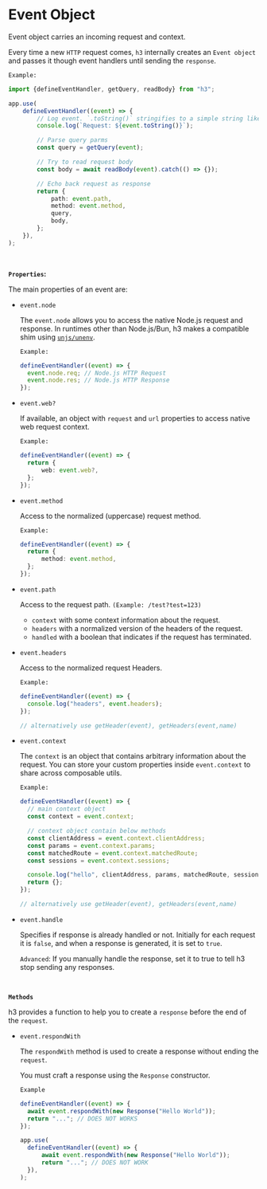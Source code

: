 # Event Object

Event object carries an incoming request and context.

Every time a new `HTTP` request comes, `h3` internally creates an `Event object` and passes it though event handlers until sending the `response`.

`Example:`

```ts
import {defineEventHandler, getQuery, readBody} from "h3";

app.use(
	defineEventHandler((event) => {
		// Log event. `.toString()` stringifies to a simple string like `[GET] /<path>`
		console.log(`Request: ${event.toString()}`);

		// Parse query parms
		const query = getQuery(event);

		// Try to read request body
		const body = await readBody(event).catch(() => {});

		// Echo back request as response
		return {
			path: event.path,
			method: event.method,
			query,
			body,
		};
	}),
);
```

<br />

**`Properties`:**

The main properties of an event are:

- `event.node`

  The `event.node` allows you to access the native Node.js request and response. In runtimes other than Node.js/Bun, h3 makes a compatible shim using [`unjs/unenv`](https://github.com/unjs/unenv).

  `Example:`

  ```ts
  defineEventHandler((event) => {
  	event.node.req; // Node.js HTTP Request
  	event.node.res; // Node.js HTTP Response
  });
  ```

- `event.web?`

  If available, an object with `request` and `url` properties to access native web request context.

  `Example:`

  ```ts
  defineEventHandler((event) => {
  	return {
  		web: event.web?,
  	};
  });
  ```

- `event.method`

  Access to the normalized (uppercase) request method.

  `Example:`

  ```ts
  defineEventHandler((event) => {
  	return {
  		method: event.method,
  	};
  });
  ```

- `event.path`

  Access to the request path. `(Example: /test?test=123)`

  - `context` with some context information about the request.
  - `headers` with a normalized version of the headers of the request.
  - `handled` with a boolean that indicates if the request has terminated.

- `event.headers`

  Access to the normalized request Headers.

  `Example:`

  ```ts
  defineEventHandler((event) => {
  	console.log("headers", event.headers);
  });

  // alternatively use getHeader(event), getHeaders(event,name)
  ```

- `event.context`

  The `context` is an object that contains arbitrary information about the request. You can store your custom properties inside `event.context` to share across composable utils.

  `Example:`

  ```ts
  defineEventHandler((event) => {
  	// main context object
  	const context = event.context;

  	// context object contain below methods
  	const clientAddress = event.context.clientAddress;
  	const params = event.context.params;
  	const matchedRoute = event.context.matchedRoute;
  	const sessions = event.context.sessions;

  	console.log("hello", clientAddress, params, matchedRoute, sessions);
  	return {};
  });

  // alternatively use getHeader(event), getHeaders(event,name)
  ```

- `event.handle`

  Specifies if response is already handled or not. Initially for each request it is `false`, and when a response is generated, it is set to `true`.

  `Advanced`: If you manually handle the response, set it to true to tell h3 stop sending any responses.

<br />

**`Methods`**

h3 provides a function to help you to create a `response` before the end of the `request`.

- `event.respondWith`

  The `respondWith` method is used to create a response without ending the `request`.

  You must craft a response using the `Response` constructor.

  `Example`

  ```ts
  defineEventHandler((event) => {
  	await event.respondWith(new Response("Hello World"));
  	return "..."; // DOES NOT WORKS
  });

  app.use(
  	defineEventHandler((event) => {
  		await event.respondWith(new Response("Hello World"));
  		return "..."; // DOES NOT WORK
  	}),
  );
  ```
